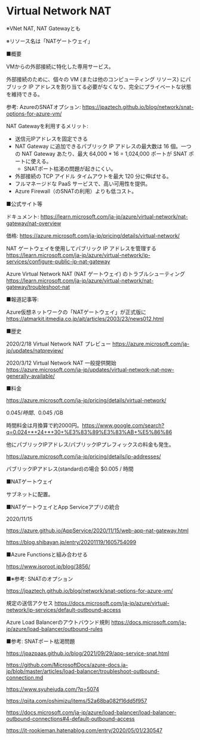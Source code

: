 # Virtual Network NAT

※VNet NAT, NAT Gatewayとも

※リソース名は「NATゲートウェイ」

■概要

VMからの外部接続に特化した専用サービス。

外部接続のために、個々の VM (または他のコンピューティング リソース) にパブリック IP アドレスを割り当てる必要がなくなり、完全にプライベートな状態を維持できる。

参考: AzureのSNATオプション: https://jpaztech.github.io/blog/network/snat-options-for-azure-vm/

NAT Gatewayを利用するメリット:
- 送信元IPアドレスを固定できる
- NAT Gateway に追加できるパブリック IP アドレスの最大数は 16 個。一つの NAT Gateway あたり、最大 64,000 * 16 = 1,024,000 ポートが SNAT ポートに使える。
  - SNATポート枯渇の問題が起きにくい。
- 外部接続の TCP アイドル タイムアウトを最大 120 分に伸ばせる。
- フルマネージドな PaaS サービスで、高い可用性を提供。
- Azure Firewall（のSNATの利用）よりも低コスト。

■公式サイト等

ドキュメント:
https://learn.microsoft.com/ja-jp/azure/virtual-network/nat-gateway/nat-overview

価格:
https://azure.microsoft.com/ja-jp/pricing/details/virtual-network/

NAT ゲートウェイを使用してパブリック IP アドレスを管理する
https://learn.microsoft.com/ja-jp/azure/virtual-network/ip-services/configure-public-ip-nat-gateway

Azure Virtual Network NAT (NAT ゲートウェイ) のトラブルシューティング
https://learn.microsoft.com/ja-jp/azure/virtual-network/nat-gateway/troubleshoot-nat

■報道記事等:

Azure仮想ネットワークの「NATゲートウェイ」が正式版に
https://atmarkit.itmedia.co.jp/ait/articles/2003/23/news012.html

■歴史

2020/2/18 Virtual Network NAT プレビュー
https://azure.microsoft.com/ja-jp/updates/natpreview/

2020/3/12 Virtual Network NAT 一般提供開始
https://azure.microsoft.com/ja-jp/updates/virtual-network-nat-now-generally-available/



■料金

https://azure.microsoft.com/ja-jp/pricing/details/virtual-network/

$0.045 / 時間、$0.045 /GB

時間料金は月換算で約2000円。https://www.google.com/search?q=0.024+*+24+*+30+%E3%83%89%E3%83%AB+%E5%86%86

他にパブリックIPアドレス/パブリックIPプレフィックスの料金も発生。

https://azure.microsoft.com/ja-jp/pricing/details/ip-addresses/

パブリックIPアドレス(standard)の場合 $0.005 / 時間

■NATゲートウェイ

サブネットに配置。

■NATゲートウェイとApp Serviceアプリの統合

2020/11/15

https://azure.github.io/AppService/2020/11/15/web-app-nat-gateway.html

https://blog.shibayan.jp/entry/20201119/1605754099


■Azure Functionsと組み合わせる

https://www.isoroot.jp/blog/3856/

■※参考: SNATのオプション

https://jpaztech.github.io/blog/network/snat-options-for-azure-vm/

規定の送信アクセス
https://docs.microsoft.com/ja-jp/azure/virtual-network/ip-services/default-outbound-access

Azure Load Balancerのアウトバウンド規則
https://docs.microsoft.com/ja-jp/azure/load-balancer/outbound-rules

■参考: SNATポート枯渇問題

https://jpazpaas.github.io/blog/2021/09/29/app-service-snat.html

https://github.com/MicrosoftDocs/azure-docs.ja-jp/blob/master/articles/load-balancer/troubleshoot-outbound-connection.md

https://www.syuheiuda.com/?p=5074

https://qiita.com/oshimizu/items/52a68ba082f16dd5f957

https://docs.microsoft.com/ja-jp/azure/load-balancer/load-balancer-outbound-connections#4-default-outbound-access

https://it-rookieman.hatenablog.com/entry/2020/05/01/230547
